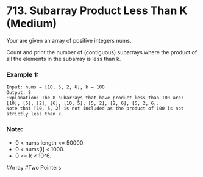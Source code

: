 # 713. Subarray Product Less Than K (Medium)

Your are given an array of positive integers nums.

Count and print the number of (contiguous) subarrays where the product of all the elements in the subarray is less than k.

### Example 1:
```
Input: nums = [10, 5, 2, 6], k = 100
Output: 8
Explanation: The 8 subarrays that have product less than 100 are: [10], [5], [2], [6], [10, 5], [5, 2], [2, 6], [5, 2, 6].
Note that [10, 5, 2] is not included as the product of 100 is not strictly less than k.
```

### Note:
- 0 < nums.length <= 50000.
- 0 < nums[i] < 1000.
- 0 <= k < 10^6.

#Array #Two Pointers
